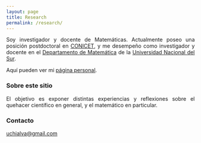 ```yaml
---
layout: page
title: Research
permalink: /research/
---
```


<p style="text-align:justify;"> Soy investigador y docente de Matemáticas. Actualmente poseo una posición postdoctoral en <a href="https://www.conicet.gov.ar/">CONICET</a>, y me desempeño como investigador y docente en el <a href = "https://www.matematica.uns.edu.ar/default.php">Departamento de Matemática</a> de la <a href="https://uns.edu.ar">Universidad Nacional del Sur</a>.</p>

Aquí pueden ver mi <a href = "https://sites.google.com/view/uchialva/">página personal</a>.

### Sobre este sitio

<p style="text-align:justify;">El objetivo es exponer distintas experiencias y reflexiones sobre el quehacer científico en general, y el matemático en particular.</p>

### Contacto

[uchialva@gmail.com](mailto:uchialva@gmail.com)
